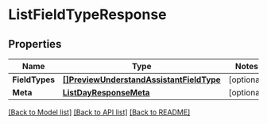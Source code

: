 # ListFieldTypeResponse

## Properties
Name | Type | Notes
------------ | ------------- | -------------
**FieldTypes** | [**[]PreviewUnderstandAssistantFieldType**](preview.understand.assistant.field_type.md) | [optional] 
**Meta** | [**ListDayResponseMeta**](ListDayResponse_meta.md) | [optional] 

[[Back to Model list]](../README.md#documentation-for-models) [[Back to API list]](../README.md#documentation-for-api-endpoints) [[Back to README]](../README.md)


